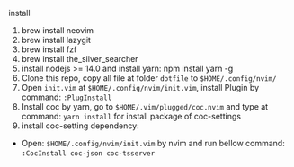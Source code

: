install 

1. brew install neovim
2. brew install lazygit
3. brew install fzf
4. brew install the_silver_searcher 
5. install nodejs >= 14.0 and install yarn: npm install yarn -g
6. Clone this repo, copy all file at folder `dotfile` to `$HOME/.config/nvim/`
7. Open `init.vim` at `$HOME/.config/nvim/init.vim`, install Plugin by command: `:PlugInstall`
8. Install coc by yarn, go to `$HOME/.vim/plugged/coc.nvim` and type at command:  `yarn install` for install package of coc-settings
9. install coc-setting dependency:
 + Open: `$HOME/.config/nvim/init.vim` by nvim and  run bellow command:  `:CocInstall coc-json coc-tsserver`

